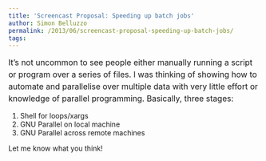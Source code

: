 ```yaml
---
title: 'Screencast Proposal: Speeding up batch jobs'
author: Simon Belluzzo
permalink: /2013/06/screencast-proposal-speeding-up-batch-jobs/
tags:
---
```

<span style="font-size: medium;"><span style="line-height: 24px;">It&#8217;s not uncommon to see people either manually running a script or program over a series of files. I was thinking of showing how to automate and parallelise over multiple data with very little effort or knowledge of parallel programming. Basically, three stages:</span></span>

1.  Shell for loops/xargs
2.  GNU Parallel on local machine
3.  GNU Parallel across remote machines

Let me know what you think!
